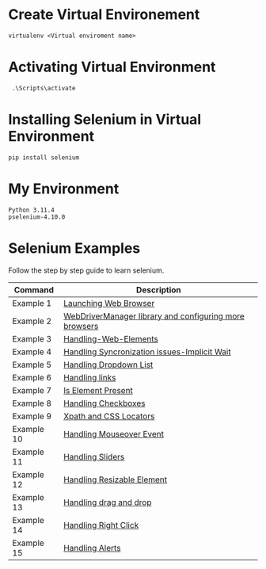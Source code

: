 # Create Virtual Environement

```
virtualenv <Virtual enviroment name>
```

# Activating Virtual Environment

```
 .\Scripts\activate
```

# Installing Selenium in Virtual Environment

```
pip install selenium
```

# My Environment

```commandline
Python 3.11.4
pselenium-4.10.0
```

# Selenium Examples


Follow the step by step guide to learn selenium.

| Command    | Description                                                                          |
|------------|--------------------------------------------------------------------------------------|           
| Example 1  | [Launching Web Browser](Seleniums-Examples/Example-1)                                |
| Example 2  | [WebDriverManager library and configuring more browsers](Seleniums-Examples/Example-2) |
| Example 3  | [Handling-Web-Elements](Seleniums-Examples/Example-3)
| Example 4  | [Handling Syncronization issues-Implicit Wait](Seleniums-Examples/Example-4)
| Example 5  | [Handling Dropdown List](Seleniums-Examples/Example-5)
| Example 6  | [Handling links](Seleniums-Examples/Example-6)
| Example 7  | [Is Element Present](Seleniums-Examples/Example-7)
| Example 8  | [Handling Checkboxes](Seleniums-Examples/Example-8)
| Example 9  | [Xpath and CSS Locators](Seleniums-Examples/Example-9)
| Example 10 | [Handling Mouseover Event](Seleniums-Examples/Example-10)
| Example 11 | [Handling Sliders](Seleniums-Examples/Example-11)
| Example 12 | [Handling Resizable Element](Seleniums-Examples/Example-12)
| Example 13 | [Handling drag and drop](Seleniums-Examples/Example-13)
| Example 14 | [Handling Right Click](Seleniums-Examples/Example-14)
| Example 15 | [Handling Alerts](Seleniums-Examples/Example-15)